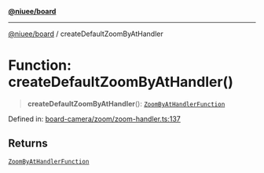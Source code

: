 [**@niuee/board**](../README.md)

***

[@niuee/board](../globals.md) / createDefaultZoomByAtHandler

# Function: createDefaultZoomByAtHandler()

> **createDefaultZoomByAtHandler**(): [`ZoomByAtHandlerFunction`](../type-aliases/ZoomByAtHandlerFunction.md)

Defined in: [board-camera/zoom/zoom-handler.ts:137](https://github.com/niuee/board/blob/d74620e4e63da3004adfc7105b7f1136fce9577c/src/board-camera/zoom/zoom-handler.ts#L137)

## Returns

[`ZoomByAtHandlerFunction`](../type-aliases/ZoomByAtHandlerFunction.md)
